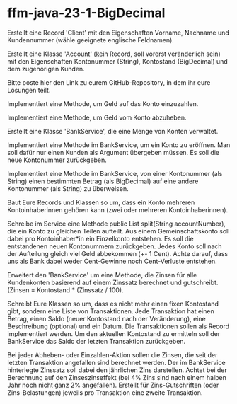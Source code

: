 # ffm-java-23-1-BigDecimal


Erstellt eine Record 'Client' mit den Eigenschaften Vorname, Nachname und Kundennummer (wähle geeignete englische Feldnamen).

Erstellt eine Klasse 'Account' (kein Record, soll vorerst veränderlich sein) mit den Eigenschaften Kontonummer (String), Kontostand (BigDecimal) und dem zugehörigen Kunden.

Bitte poste hier den Link zu eurem GitHub-Repository, in dem ihr eure Lösungen teilt.


Implementiert eine Methode, um Geld auf das Konto einzuzahlen.

Implementiert eine Methode, um Geld vom Konto abzuheben.


Erstellt eine Klasse 'BankService', die eine Menge von Konten verwaltet.

Implementiert eine Methode im BankService, um ein Konto zu eröffnen. Man soll dafür nur einen Kunden als Argument übergeben müssen. Es soll die neue Kontonummer zurückgeben.

Implementiert eine Methode im BankService, von einer Kontonummer (als String) einen bestimmten Betrag (als BigDecimal) auf eine andere Kontonummer (als String) zu überweisen.


Baut Eure Records und Klassen so um, dass ein Konto mehreren Kontoinhaberinnen gehören kann (zwei oder mehreren Kontoinhaberinnen).

Schreibe im Service eine Methode public List<String> split(String accountNumber), die ein Konto zu gleichen Teilen aufteilt. Aus einem Gemeinschaftskonto soll dabei pro Kontoinhaber*in ein Einzelkonto entstehen. Es soll die entstandenen neuen Kontonummern zurückgeben. Jedes Konto soll nach der Aufteilung gleich viel Geld abbekommen (+- 1 Cent). Achte darauf, dass uns als Bank dabei weder Cent-Gewinne noch Cent-Verluste entstehen.


Erweitert den 'BankService' um eine Methode, die Zinsen für alle Kundenkonten basierend auf einem Zinssatz berechnet und gutschreibt. (Zinsen = Kontostand * (Zinssatz / 100).


Schreibt Eure Klassen so um, dass es nicht mehr einen fixen Kontostand gibt, sondern eine Liste von Transaktionen. Jede Transaktion hat einen Betrag, einen Saldo (neuer Kontostand nach der Veränderung), eine Beschreibung (optional) und ein Datum. Die Transaktionen sollen als Record implementiert werden. Um den aktuellen Kontostand zu ermitteln soll der BankService das Saldo der letzten Transaktion zurückgeben.


Bei jeder Abheben- oder Einzahlen-Aktion sollen die Zinsen, die seit der letzten Transaktion angefallen sind berechnet werden. Der im BankService hinterlegte Zinssatz soll dabei den jährlichen Zins darstellen. Achtet bei der Berechnung auf den Zinseszinseffekt (bei 4% Zins sind nach einem halben Jahr noch nicht ganz 2% angefallen). Erstellt für Zins-Gutschriften (oder Zins-Belastungen) jeweils pro Transaktion eine zweite Transaktion.


